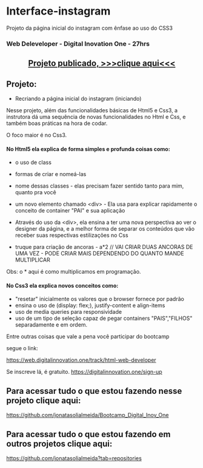 # <h1>Interface-instagram</h1>
Projeto da página inicial do instagram com ênfase ao uso do CSS3 

<h3>Web Deleveloper - Digital Inovation One - 27hrs</h3>

## <p align = "center"> <a href="https://jonatasolialmeida.github.io/Interface-instagram/index.html" target="_blank">Projeto publicado, >>>clique aqui<<<</a></p>

<h2>Projeto:</h2>


- Recriando a página inicial do instagram (iniciando)


Nesse projeto, além das funcionalidades básicas de Html5 e Css3,
a instrutora dá uma sequência de novas funcionalidades no Html e Css, 
e também boas práticas na hora de codar.

O foco maior é no Css3.


<h4>No Html5 ela explica de forma simples e profunda coisas como:</h4>

- o uso de class
- formas de criar e nomeá-las
- nome dessas classes - elas precisam fazer sentido tanto para mim, quanto pra você

- um novo elemento chamado &lt;div&gt; - Ela usa para explicar rapidamente o conceito de container "PAI" e sua aplicação

- Através do uso da &lt;div&gt;, ela ensina a ter uma nova perspectiva ao ver o designer da página,
e a melhor forma de separar os conteúdos que vão receber suas respectivas estilizações no Css

- truque para criação de ancoras - a*2 // VAI CRIAR DUAS ANCORAS DE UMA VEZ - PODE CRIAR MAIS DEPENDENDO DO QUANTO MANDE MULTIPLICAR 

Obs: o * aqui é como multiplicamos em programação.


<h4>No Css3 ela explica novos conceitos como:</h4>

- "resetar" inicialmente os valores que o browser fornece por padrão
- ensina o uso de (display: flex;), justify-content e align-items
- uso de media queries para responsividade
- uso de um tipo de seleção capaz de pegar containers "PAIS","FILHOS"
separadamente e em ordem.

Entre outras coisas que vale a pena você participar do bootcamp

segue o link:

https://web.digitalinnovation.one/track/html-web-developer

Se inscreve lá, é gratuito.   https://digitalinnovation.one/sign-up

<h2>Para acessar tudo o que estou fazendo nesse projeto clique aqui:</h2>

https://github.com/jonatasolialmeida/Bootcamp_Digital_Inov_One

<h2>Para acessar tudo o que estou fazendo em outros projetos clique aqui:</h2>

https://github.com/jonatasolialmeida?tab=repositories

